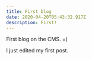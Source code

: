 ```yaml
---
title: First blog
date: 2020-04-20T05:43:32.917Z
description: First!
---
```

First blog on the CMS. =)

I just edited my first post.